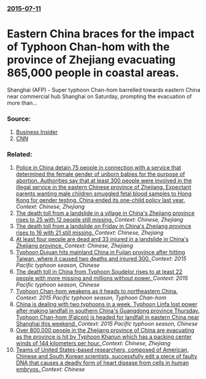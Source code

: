 ### [2015-07-11](/news/2015/07/11/index.md)

# Eastern China braces for the impact of Typhoon Chan-hom with the province of Zhejiang evacuating 865,000 people in coastal areas. 

Shanghai (AFP) - Super typhoon Chan-hom barrelled towards eastern China near commercial hub Shanghai on Saturday, prompting the evacuation of more than...


### Source:

1. [Business Insider](http://www.businessinsider.com/afp-china-evacuates-over-865000-as-super-typhoon-nears-2015-7?IR=T#ixzz3fXtZhX3m)
2. [CNN](http://edition.cnn.com/2015/07/09/asia/asia-weather-typhoons-linfa-chan-hom/index.html?eref=edition)

### Related:

1. [Police in China detain 75 people in connection with a service that determined the female gender of unborn babies for the purpose of abortion. Authorities say that at least 300 people were involved in the illegal service in the eastern Chinese province of Zhejiang. Expectant parents wanting male children smuggled fetal blood samples to Hong Kong for gender testing. China ended its one-child policy last year. ](/news/2016/10/15/police-in-china-detain-75-people-in-connection-with-a-service-that-determined-the-female-gender-of-unborn-babies-for-the-purpose-of-abortion.md) _Context: Chinese, Zhejiang_
2. [The death toll from a landslide in a village in China's Zhejiang province rises to 25 with 12 people still missing. ](/news/2015/11/16/the-death-toll-from-a-landslide-in-a-village-in-china-s-zhejiang-province-rises-to-25-with-12-people-still-missing.md) _Context: Chinese, Zhejiang_
3. [The death toll from a landslide on Friday in China's Zhejiang province rises to 16 with 21 still missing. ](/news/2015/11/15/the-death-toll-from-a-landslide-on-friday-in-china-s-zhejiang-province-rises-to-16-with-21-still-missing.md) _Context: Chinese, Zhejiang_
4. [At least four people are dead and 33 injured in a landslide in China's Zhejiang province. ](/news/2015/11/13/at-least-four-people-are-dead-and-33-injured-in-a-landslide-in-china-s-zhejiang-province.md) _Context: Chinese, Zhejiang_
5. [Typhoon Dujuan hits mainland China in Fujian province after hitting Taiwan, where it caused two deaths and injured 300. ](/news/2015/09/29/typhoon-dujuan-hits-mainland-china-in-fujian-province-after-hitting-taiwan-where-it-caused-two-deaths-and-injured-300.md) _Context: 2015 Pacific typhoon season, Chinese_
6. [The death toll in China from Typhoon Soudelor rises to at least 22 people with more missing and millions without power. ](/news/2015/08/9/the-death-toll-in-china-from-typhoon-soudelor-rises-to-at-least-22-people-with-more-missing-and-millions-without-power.md) _Context: 2015 Pacific typhoon season, Chinese_
7. [Typhoon Chan-hom weakens as it heads to northeastern China. ](/news/2015/07/12/typhoon-chan-hom-weakens-as-it-heads-to-northeastern-china.md) _Context: 2015 Pacific typhoon season, Typhoon Chan-hom_
8. [China is dealing with two typhoons in a week. Typhoon Linfa  lost power after making landfall in southern China's Guangdong province Thursday.  Typhoon Chan-hom (Falcon)  is headed for landfall in eastern China near Shanghai this weekend. ](/news/2015/07/10/china-is-dealing-with-two-typhoons-in-a-week-typhoon-linfa-lost-power-after-making-landfall-in-southern-china-s-guangdong-province-thursda.md) _Context: 2015 Pacific typhoon season, Chinese_
9. [ Over 800,000 people in the Zhejiang province of China  are evacuating as the province is hit by Typhoon Khanun which has a packing center winds of 144 kilometers per hour. ](/news/2005/09/11/over-800-000-people-in-the-zhejiang-province-of-china-are-evacuating-as-the-province-is-hit-by-typhoon-khanun-which-has-a-packing-center-w.md) _Context: Chinese, Zhejiang_
10. [Teams of United States-based researchers, composed of American, Chinese and South Korean scientists, successfully edit a piece of faulty DNA that causes a deadly form of heart disease from cells in human embryos.  ](/news/2017/08/2/teams-of-united-states-based-researchers-composed-of-american-chinese-and-south-korean-scientists-successfully-edit-a-piece-of-faulty-dna.md) _Context: Chinese_
